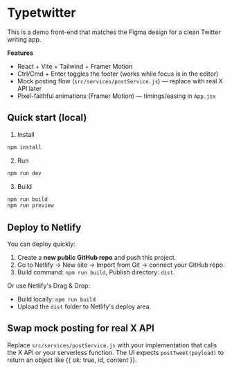 # Typetwitter

This is a demo front-end that matches the Figma design for a clean Twitter writing app.

**Features**
- React + Vite + Tailwind + Framer Motion
- Ctrl/Cmd + Enter toggles the footer (works while focus is in the editor)
- Mock posting flow (`src/services/postService.js`) — replace with real X API later
- Pixel-faithful animations (Framer Motion) — timings/easing in `App.jsx`

## Quick start (local)

1. Install
```bash
npm install
```

2. Run
```bash
npm run dev
```

3. Build
```bash
npm run build
npm run preview
```

## Deploy to Netlify

You can deploy quickly:

1. Create a **new public GitHub repo** and push this project.
2. Go to Netlify → New site → Import from Git → connect your GitHub repo.
3. Build command: `npm run build`, Publish directory: `dist`.

Or use Netlify's Drag & Drop:
- Build locally: `npm run build`
- Upload the `dist` folder to Netlify's deploy area.

## Swap mock posting for real X API

Replace `src/services/postService.js` with your implementation that calls the X API or your serverless function. The UI expects `postTweet(payload)` to return an object like {{ ok: true, id, content }}.


